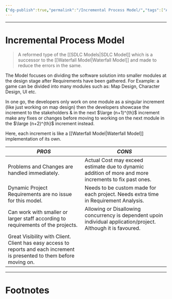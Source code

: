 ```yaml
---
{"dg-publish":true,"permalink":"/Incremental Process Model/","tags":["Academics","Software-Development"]}
---
```



---
# Incremental Process Model
> A reformed type of the [[SDLC Models\|SDLC Model]] which is a successor to the [[Waterfall Model\|Waterfall Model]] and made to reduce the errors in the same.

The Model focuses on dividing the software solution into smaller modules at the design stage after Requirements have been gathered. For Example: a game can be divided into many modules such as: Map Design, Character Design, UI etc.

In one go, the developers only work on one module as a singular increment (like just working on map design) then the developers showcase the increment to the stakeholders & in the next $\large (n+1)^{th}$ increment make any fixes or changes before moving to working on the next module in the $\large (n+2)^{th}$ increment instead.

Here, each increment is like a [[Waterfall Model\|Waterfall Model]] implementation of its own.

| ***PROS***                                                                                                                | ***CONS***                                                                                                      |
| ------------------------------------------------------------------------------------------------------------------------- | --------------------------------------------------------------------------------------------------------------- |
| Problems and Changes are handled immediately.                                                                             | Actual Cost may exceed estimate due to dynamic addition of more and more increments to fix past ones.           |
| Dynamic Project Requirements are no issue for this model.                                                                 | Needs to be custom made for each project. Needs extra time in Requirement Analysis.                             |
| Can work with smaller or larger staff according to requirements of the projects.                                          | Allowing or Disallowing concurrency is dependent upoin individual application/project. Although it is favoured. |
| Great Visibility with Client. Client has easy access to reports and each increment is presented to them before moving on. |                                                                                                                 |

---
# Footnotes